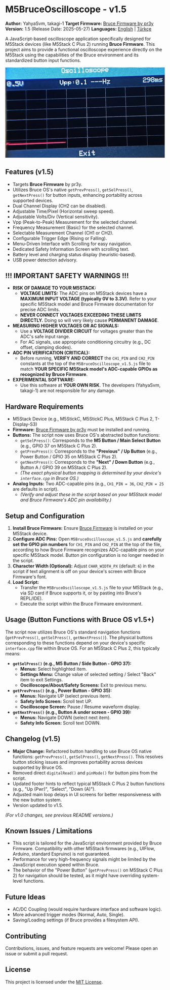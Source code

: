 # M5BruceOscilloscope - v1.5

**Author:** YahyaSvm, takagi-1
**Target Firmware:** [Bruce Firmware by pr3y](https://github.com/pr3y/Bruce)
**Version:** 1.5 (Release Date: 2025-05-27)
**Languages:** [English](./README.md) | [Türkçe](./README_tr.md)

A JavaScript-based oscilloscope application specifically designed for M5Stack devices (like M5Stack C Plus 2) running **Bruce Firmware**. This project aims to provide a functional oscilloscope experience directly on the M5Stack using the capabilities of the Bruce environment and its standardized button input functions.

![M5BruceOscilloscope Screenshot](./assets/screenshot_scope.png) 

## Features (v1.5)

*   Targets **Bruce Firmware** by pr3y.
*   Utilizes Bruce OS's native `getPrevPress()`, `getSelPress()`, `getNextPress()` for button inputs, enhancing portability across supported devices.
*   Dual Channel Display (CH2 can be disabled).
*   Adjustable Time/Pixel (Horizontal sweep speed).
*   Adjustable Volts/Div (Vertical sensitivity).
*   Vpp (Peak-to-Peak) Measurement for the selected channel.
*   Frequency Measurement (Basic) for the selected channel.
*   Selectable Measurement Channel (CH1 or CH2).
*   Configurable Trigger Edge (Rising or Falling).
*   Menu-Driven Interface with Scrolling for easy navigation.
*   Dedicated Safety Information Screen with scrolling text.
*   Battery level and charging status display (heuristic-based).
*   USB power detection advisory.

## !!! IMPORTANT SAFETY WARNINGS !!!

*   **RISK OF DAMAGE TO YOUR M5STACK:**
    *   **VOLTAGE LIMITS:** The ADC pins on M5Stack devices have a **MAXIMUM INPUT VOLTAGE (typically 0V to 3.3V)**. Refer to your specific M5Stack model and Bruce Firmware documentation for precise ADC limits.
    *   **NEVER CONNECT VOLTAGES EXCEEDING THESE LIMITS DIRECTLY.** Doing so will very likely cause **PERMANENT DAMAGE**.
*   **MEASURING HIGHER VOLTAGES OR AC SIGNALS:**
    *   Use a **VOLTAGE DIVIDER CIRCUIT** for voltages greater than the ADC's safe input range.
    *   For AC signals, use appropriate conditioning circuitry (e.g., DC offset, clamping diodes).
*   **ADC PIN VERIFICATION (CRITICAL):**
    *   Before running, **VERIFY AND CORRECT** the `CH1_PIN` and `CH2_PIN` constants at the top of the `M5BruceOscilloscope_v1.5.js` file to match **YOUR SPECIFIC M5Stack model's ADC-capable GPIOs as recognized by Bruce Firmware**.
*   **EXPERIMENTAL SOFTWARE:**
    *   Use this software at **YOUR OWN RISK**. The developers (YahyaSvm, takagi-1) are not responsible for any damage.

## Hardware Requirements

*   M5Stack Device (e.g., M5StickC, M5StickC Plus, M5Stack C Plus 2, T-Display-S3)
*   **Firmware:** [Bruce Firmware by pr3y](https://github.com/pr3y/Bruce) must be installed and running.
*   **Buttons:** The script now uses Bruce OS's abstracted button functions:
    *   `getSelPress()`: Corresponds to the **M5 Button / Main Select Button** (e.g., GPIO 37 on M5Stack C Plus 2).
    *   `getPrevPress()`: Corresponds to the **"Previous" / Up Button** (e.g., Power Button / GPIO 35 on M5Stack C Plus 2).
    *   `getNextPress()`: Corresponds to the **"Next" / Down Button** (e.g., Button A / GPIO 39 on M5Stack C Plus 2).
    *   *(The exact physical button mapping is determined by your device's `interface.cpp` in Bruce OS.)*
*   **Analog Inputs:** Two ADC-capable pins (e.g., `CH1_PIN = 36`, `CH2_PIN = 25` are defaults in script).
    *   *(Verify and adjust these in the script based on your M5Stack model and Bruce Firmware's ADC pin availability.)*

## Setup and Configuration

1.  **Install Bruce Firmware:** Ensure [Bruce Firmware](https://github.com/pr3y/Bruce) is installed on your M5Stack device.
2.  **Configure ADC Pins:** Open `M5BruceOscilloscope_v1.5.js` and **carefully set the GPIO pin numbers** for `CH1_PIN` and `CH2_PIN` at the top of the file, according to how Bruce Firmware recognizes ADC-capable pins on your specific M5Stack model. Button pin configuration is no longer needed in the script.
3.  **Character Width (Optional):** Adjust `CHAR_WIDTH_PX` (default: `6`) in the script if text alignment is off on your device's screen with Bruce Firmware's font.
4.  **Load Script:**
    *   Transfer the `M5BruceOscilloscope_v1.5.js` file to your M5Stack (e.g., via SD card if Bruce supports it, or by pasting into Bruce's REPL/IDE).
    *   Execute the script within the Bruce Firmware environment.

## Usage (Button Functions with Bruce OS v1.5+)

The script now utilizes Bruce OS's standard navigation functions (`getPrevPress()`, `getSelPress()`, `getNextPress()`). The physical buttons corresponding to these functions depend on your device's specific `interface.cpp` file within Bruce OS. For an M5Stack C Plus 2, this typically means:

*   **`getSelPress()` (e.g., M5 Button / Side Button - GPIO 37):**
    *   **Menus:** Select highlighted item.
    *   **Settings Menu:** Change value of selected setting / Select "Back" item to exit Settings.
    *   **Oscilloscope/About/Safety Screens:** Exit to previous menu.
*   **`getPrevPress()` (e.g., Power Button - GPIO 35):**
    *   **Menus:** Navigate UP (select previous item).
    *   **Safety Info Screen:** Scroll text UP.
    *   **Oscilloscope Screen:** Pause / Resume waveform display.
*   **`getNextPress()` (e.g., Button A under screen - GPIO 39):**
    *   **Menus:** Navigate DOWN (select next item).
    *   **Safety Info Screen:** Scroll text DOWN.

## Changelog (v1.5)

*   **Major Change:** Refactored button handling to use Bruce OS native functions: `getPrevPress()`, `getSelPress()`, `getNextPress()`. This resolves button sticking issues and improves portability across devices supported by Bruce OS.
*   Removed direct `digitalRead()` and `pinMode()` for button pins from the script.
*   Updated footer hints to reflect typical M5Stack C Plus 2 button functions (e.g., "Up (Pwr)", "Select", "Down (A)").
*   Adjusted main loop delays in UI screens for better responsiveness with the new button system.
*   Version updated to v1.5.

*(For v1.0 changes, see previous README versions.)*

## Known Issues / Limitations

*   This script is tailored for the JavaScript environment provided by Bruce Firmware. Compatibility with other M5Stack firmwares (e.g., UIFlow, Arduino, standard Espruino) is not guaranteed.
*   Performance for very high-frequency signals might be limited by the JavaScript execution speed within Bruce.
*   The behavior of the "Power Button" (`getPrevPress()` on M5Stack C Plus 2) for navigation should be tested, as it might have overriding system-level functions.

## Future Ideas

*   AC/DC Coupling (would require hardware interface and software logic).
*   More advanced trigger modes (Normal, Auto, Single).
*   Saving/Loading settings (if Bruce provides a filesystem API).

## Contributing

Contributions, issues, and feature requests are welcome! Please open an issue or submit a pull request.

## License

This project is licensed under the [MIT License](./LICENSE).
